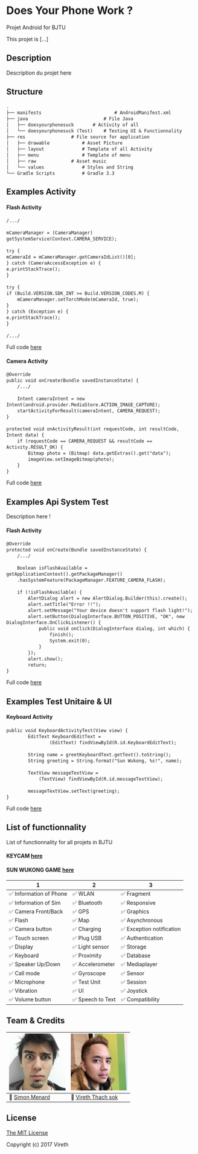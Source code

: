 # Does Your Phone Work ?
Projet Android for BJTU

This projet is [...]

## Description

Description du projet here

## Structure

    .
    ├── manifests                       	# AndroidManifest.xml
    ├── java                    		# File Java
    │   ├── doesyourphonesuck		# Activity of all
    │   └── doesyourphonesuck (Test)	# Testing UI & Functionnality 
    ├── res					# File source for application
    │   ├── drawable			# Asset Picture
    │   ├── layout				# Template of all Activity
    │   ├── menu				# Template of menu
    │   ├── raw				# Asset music
    │   └── values				# Styles and String
    └── Gradle Scripts			# Gradle 3.3

## Examples Activity

#### Flash Activity

    /.../
    
    mCameraManager = (CameraManager) getSystemService(Context.CAMERA_SERVICE);
    
    try {
	mCameraId = mCameraManager.getCameraIdList()[0];
    } catch (CameraAccessException e) {
	e.printStackTrace();
    }

    try {
	if (Build.VERSION.SDK_INT >= Build.VERSION_CODES.M) {
	    mCameraManager.setTorchMode(mCameraId, true);
	}
    } catch (Exception e) {
	e.printStackTrace();
    }
    
    /.../

Full code [here](https://github.com/vireth20/Android_BJTU/blob/master/mobile/src/main/java/com/example/vireth/doyourphonesuck/FlashActivity.java)

#### Camera Activity

    @Override
    public void onCreate(Bundle savedInstanceState) {
        /.../
	
        Intent cameraIntent = new Intent(android.provider.MediaStore.ACTION_IMAGE_CAPTURE);
        startActivityForResult(cameraIntent, CAMERA_REQUEST);
    }
    
    protected void onActivityResult(int requestCode, int resultCode, Intent data) {
        if (requestCode == CAMERA_REQUEST && resultCode == Activity.RESULT_OK) {
            Bitmap photo = (Bitmap) data.getExtras().get("data");
            imageView.setImageBitmap(photo);
        }
    }
	
Full code [here](https://github.com/vireth20/Android_BJTU/blob/master/mobile/src/main/java/com/example/vireth/doyourphonesuck/CameraFront.java)

## Examples Api System Test

Description here !

#### Flash Activity

    @Override
    protected void onCreate(Bundle savedInstanceState) {
        /.../

        Boolean isFlashAvailable = getApplicationContext().getPackageManager()
		.hasSystemFeature(PackageManager.FEATURE_CAMERA_FLASH);

        if (!isFlashAvailable) {
            AlertDialog alert = new AlertDialog.Builder(this).create();
            alert.setTitle("Error !!");
            alert.setMessage("Your device doesn't support flash light!");
            alert.setButton(DialogInterface.BUTTON_POSITIVE, "OK", new DialogInterface.OnClickListener() {
                public void onClick(DialogInterface dialog, int which) {
                    finish();
                    System.exit(0);
                }
            });
            alert.show();
            return;
    }

Full code [here](https://github.com/vireth20/Android_BJTU/blob/master/mobile/src/main/java/com/example/vireth/doyourphonesuck/FlashActivity.java)

## Examples Test Unitaire & UI

#### Keyboard Activity

	public void KeyboardActivityTest(View view) {
    		EditText KeyboardEditText =
            		(EditText) findViewById(R.id.KeyboardEditText);

    		String name = greetKeyboardText.getText().toString();
    		String greeting = String.format("Sun Wukong, %s!", name);

    		TextView messageTextView =
            	(TextView) findViewById(R.id.messageTextView);

    		messageTextView.setText(greeting);
	}

Full code [here](https://github.com/vireth20/Android_BJTU/blob/master/mobile/src/main/java/com/example/vireth/doyourphonesuck/Keyboard.java)

## List of functionnality

List of functionnality for all projets in BJTU

#### KEYCAM [here](https://github.com/keysim/keycam)
#### SUN WUKONG GAME [here](https://github.com/vireth20/Sun-Wukong-Android)



1 | 2 | 3
---|---|---
:white_check_mark: Information of Phone | :white_check_mark: WLAN | :white_check_mark: Fragment
:white_check_mark: Information of Sim | :white_check_mark: Bluetooth | :white_check_mark: Responsive
:white_check_mark: Camera Front/Back | :white_check_mark: GPS | :white_check_mark: Graphics
:white_check_mark: Flash | :white_check_mark: Map | :white_check_mark: Asynchronous
:white_check_mark: Camera button | :white_check_mark: Charging | :white_check_mark: Exception notification
:white_check_mark: Touch screen | :white_check_mark: Plug USB | :white_check_mark: Authentication
:white_check_mark: Display | :white_check_mark: Light sensor | :white_check_mark: Storage
:white_check_mark: Keyboard | :white_check_mark: Proximity | :white_check_mark: Database
:white_check_mark: Speaker Up/Down | :white_check_mark: Accelerometer | :white_check_mark: Mediaplayer
:white_check_mark: Call mode | :white_check_mark: Gyroscope | :white_check_mark: Sensor
:white_check_mark: Microphone | :white_check_mark: Test Unit | :white_check_mark: Session
:white_check_mark: Vibration | :white_check_mark: UI | :white_check_mark: Joystick
:white_check_mark: Volume button | :white_check_mark: Speech to Text | :white_check_mark: Compatibility

## Team & Credits

[![Keysim](https://raw.githubusercontent.com/keysim/gearobot/master/doc/img/keysim.png)](http://keysim.fr) | [![Vireth](https://raw.githubusercontent.com/keysim/gearobot/master/doc/img/vireth.png)](http://vireth.com)
---|---
:chicken: [Simon Menard](keysim.fr) | :monkey: [Vireth Thach sok](vireth.com)

## License

[The MIT License](http://opensource.org/licenses/MIT)

Copyright (c) 2017 Vireth
